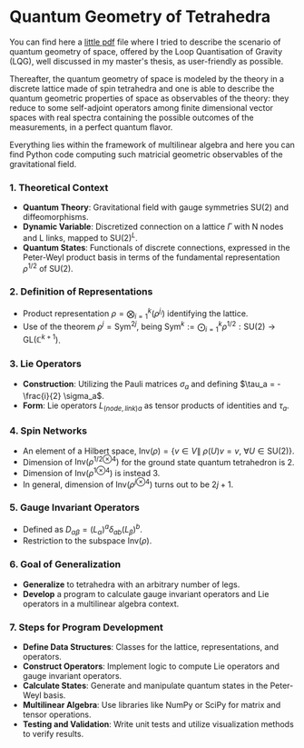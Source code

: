 # Quantum Geometry of Tetrahedra

You can find here a [little pdf](https://github.com/Joyboy0056/QuantumGeometryofTetrahedra/blob/main/Loop_Quantisation_of_Space.pdf) file where I tried to describe the scenario of quantum geometry of space, offered by the Loop Quantisation of Gravity (LQG), well discussed in  my master's thesis, as user-friendly as possible.

Thereafter, the quantum geometry of space is modeled by the theory in a discrete lattice made of spin tetrahedra and one is able to describe the quantum geometric properties of space as observables of the theory: they reduce to some self-adjoint operators among finite dimensional vector spaces with real spectra containing the possible outcomes of the measurements, in a perfect quantum flavor.

Everything lies within the framework of multilinear algebra and here you can find Python code computing such matricial geometric observables of the gravitational field.



### 1. **Theoretical Context**
   - **Quantum Theory**: Gravitational field with gauge symmetries $\text{SU}(2)$ and diffeomorphisms.
   - **Dynamic Variable**: Discretized connection on a lattice $\Gamma$ with  N nodes and L links, mapped to $\text{SU}(2)^L$.
   - **Quantum States**: Functionals of discrete connections, expressed in the Peter-Weyl product basis in terms of the fundamental representation $\rho^{1/2}$ of $\text{SU}(2)$.

### 2. **Definition of Representations**
   - Product representation $\rho = \bigotimes_{i=1}^{k} (\rho^{j_i})$ identifying the lattice.
   - Use of the theorem $\rho^{j} = \text{Sym}^{2j}$, being $\text{Sym}^k:=\bigodot_{i=1}^k\rho^{1/2}:\text{SU}(2)\to\text{GL}(\mathbb{C}^{k+1})$.

### 3. **Lie Operators**
   - **Construction**: Utilizing the Pauli matrices $\sigma_a$ and defining $\tau_a = -\frac{i}{2} \sigma_a$.
   - **Form**: Lie operators ${L_{(node, link)}}_a$ as tensor products of identities and $\tau_a$.

### 4. **Spin Networks**
   - An element of a Hilbert space, $\text{Inv}(\rho) = \{ v \in V \|\ \rho(U)v = v,\ \forall U \in \text{SU}(2)\}$.
   - Dimension of $\text{Inv}\bigg({\rho^{1/2}}^{\otimes4}\bigg)$ for the ground state quantum tetrahedron is 2.
   - Dimension of $\text{Inv}\bigg({\rho^1}^{\otimes4}\bigg)$ is instead 3.
   - In general, dimension of $\text{Inv}\bigg({\rho^j}^{\otimes4}\bigg)$ turns out to be $2j+1$.

### 5. **Gauge Invariant Operators**
   - Defined as $D_{\alpha\beta} = (L_\alpha)^a\delta_{ab}(L_\beta)^b$.
   - Restriction to the subspace $\text{Inv}(\rho)$.

### 6. **Goal of Generalization**
   - **Generalize** to tetrahedra with an arbitrary number of legs.
   - **Develop** a program to calculate gauge invariant operators and Lie operators in a multilinear algebra context.

### 7. **Steps for Program Development**
   - **Define Data Structures**: Classes for the lattice, representations, and operators.
   - **Construct Operators**: Implement logic to compute Lie operators and gauge invariant operators.
   - **Calculate States**: Generate and manipulate quantum states in the Peter-Weyl basis.
   - **Multilinear Algebra**: Use libraries like NumPy or SciPy for matrix and tensor operations.
   - **Testing and Validation**: Write unit tests and utilize visualization methods to verify results.
